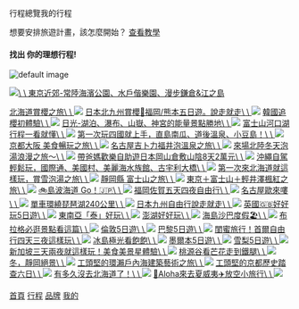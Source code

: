 行程總覽我的行程

想要安排旅遊計畫，該怎麼開始？ [查看教學](https://help2.line.me/linetraveltw/web/sp?contentId=50005990&lang=zh-Hant)

#### 找出  你的理想行程!

![default image](https://static-tvl.line-scdn.net/next/03fb54c/_next/images/journey/img_findtrip.gif)

[![](https://travel-tw.line-scdn.net/r/travel/content/d582f35e-16db-49a8-a971-ee65f2d2b190t137918ca/w1280)\\
\\
東京近郊-常陸海濱公園、水戶偕樂園、漫步鎌倉&江之島](https://travel.line.me/journeys/public/6592d20a1480aa5ef788fb9c)

[北海道賞櫻之旅\\
\\
![](https://obs.line-scdn.net/r/travel/content/9ef617f0-b4e2-4b18-b9f8-447f8292458bt12ce0554/w1280)](https://travel.line.me/journeys/public/658cf6094b08ff1645c13a02) [日本北九州賞櫻🌸福岡/熊本五日遊。說走就走\\
\\
![](https://obs.line-scdn.net/r/travel/content/a2e8c3fe-f691-4bc8-a629-3b3833387e4at12bf500c/w1280)](https://travel.line.me/journeys/public/6565fb7f09de3d6404c7aa39) [韓國追櫻初體驗\\
\\
![](https://travel-tw.line-scdn.net/r/travel/content/0166a2e2-8314-4d9c-8795-6d7aa6335da3t13d44891/w1280)](https://travel.line.me/journeys/public/66979b306bbc7e99d0a59541) [日光-湖泊、瀑布、山嶽、神宮的能量景點勝地\\
\\
![](https://travel-tw.line-scdn.net/r/travel/content/78377f05-60bd-46a4-bfe8-6592ac5fc4dbt139cca1e/w1280)](https://travel.line.me/journeys/public/664eb0362aa0b39bf324b80b) [富士山河口湖 行程一看就懂\\
\\
![](https://obs.line-scdn.net/r/travel/content/21a441af-8d2d-4fee-8db8-9b050b9e4c3at12c6eb2f/w1280)](https://travel.line.me/journeys/public/655cbab9d022f350422bafc6) [第一次玩四國就上手，直島南瓜、道後溫泉、小豆島！\\
\\
![](https://travel-tw.line-scdn.net/r/travel/content/1a97b59f-2611-4bf2-8010-d1fdb5979180t1376bab9/w1280)](https://travel.line.me/journeys/public/66384d0214a50a204161cf4c) [京都大阪 美食暢玩之旅\\
\\
![](https://travel-tw.line-scdn.net/r/travel/content/f1ca9780-460f-4f01-a991-f983ad288cbft138b5796/w1280)](https://travel.line.me/journeys/public/6356bc88f1a4f0001b4e52f6) [名古屋吉卜力福井泡溫泉之旅\\
\\
![](https://travel-tw.line-scdn.net/r/travel/content/c12648f6-3c14-4437-a6d1-a6a7e2e5c2e9t13d3d922/w1280)](https://travel.line.me/journeys/public/635f62e4c1b53a001b21f507) [來場北陸冬天泡湯浪漫之旅～\\
\\
![](https://obs.line-scdn.net/r/travel/content/bea92f30-fbee-4693-b2ef-a5283664724at1095b44c/w1280)](https://travel.line.me/journeys/public/6357fb914814f7001b8a166e) [帶爸媽歡樂自助遊日本岡山倉敷山陰8天2萬元\\
\\
![](https://obs.line-scdn.net/r/travel/content/a9ac3219-598a-40af-87ba-1d60f6b7d5cft10945483/w1280)](https://travel.line.me/journeys/public/6357746abd0f64001b39631d) [沖繩自駕輕鬆玩，國際通、美國村、美麗海水族館、古宇利大橋\\
\\
![](https://obs.line-scdn.net/r/travel/content/b0b533ee-0ec6-44fb-a8ef-62ac1d84ba97t129cc206/w1280)](https://travel.line.me/journeys/public/65601c74107c0d2a27765900) [第一次來北海道就這樣玩，賞雪泡湯之旅\\
\\
![](https://obs.line-scdn.net/r/travel/content/4e1d429e-f4ca-4397-9f7a-f8299641ff27t10aefa5c/w1280)](https://travel.line.me/journeys/public/6371e98310ec6f001bf761b6) [靜岡縣 富士山之旅\\
\\
![](https://obs.line-scdn.net/r/travel/content/1bf60c2a-6491-4257-88fa-0b06dcbdbe6bt12c8aeb1/w1280)](https://travel.line.me/journeys/public/658a8ccc3abf7777bb783dd9) [東京＋富士山＋輕井澤楓紅之旅\\
\\
![](https://obs.line-scdn.net/r/travel/content/f18b9a54-56b6-4261-bdf0-9180cce9eaaft10972dfc/w1280)](https://travel.line.me/journeys/public/635a0c6d670a03001b956680) [🚲島波海道 Go！🇯🇵\\
\\
![](https://obs.line-scdn.net/r/travel/content/87d27949-925d-4db5-9ace-18aa9e829b1dt1069e025/w1280)](https://travel.line.me/journeys/public/5cb47ccde5096b0019bc0ece) [福岡佐賀五天四夜自由行\\
\\
![](https://obs.line-scdn.net/r/travel/content/25720400-48d7-499a-af44-e49e6cb6da01t10804ced/w1280)](https://travel.line.me/journeys/public/632d53c26943f2001c869795) [名古屋歐來嘍\\
\\
![](https://obs.line-scdn.net/r/travel/content/d81e80a3-90c2-4d08-b791-ced8d6ca5b0dt10985b78/w1280)](https://travel.line.me/journeys/public/635bae7e206d92001b9354d4) [單車環繞琵琶湖240公里\\
\\
![](https://obs.line-scdn.net/r/travel/content/6b062f5b-f373-48cb-b403-a0c2b05f6be5t1069e0b2/w1280)](https://travel.line.me/journeys/public/61ada73f208002001b7f7643) [日本九州自由行說走就走\\
\\
![](https://obs.line-scdn.net/r/travel/content/53acac2d-4f83-4217-b069-2d3966dff8fdt109e8ad0/w1280)](https://travel.line.me/journeys/public/63574a5f041507001b653783) [英國🇬🇧好好玩5日遊\\
\\
![](https://travel-tw.line-scdn.net/r/travel/content/faa2d5c3-8c83-4e00-8570-d12f5f89a9dbt13d57c5a/w1280)](https://travel.line.me/journeys/public/6698d1a428fbcc67a66169ab) [東南亞「泰」好玩\\
\\
![](https://travel.line.me/journeys?tab=overview)](https://travel.line.me/journeys/public/66a34b3bdd0d387477b2aa2b) [澎湖好好玩\\
\\
![](https://travel-tw.line-scdn.net/r/travel/content/1836ee13-d29b-48cb-a85f-3e846d7d2cb9t13c1659f/w1280)](https://travel.line.me/journeys/public/604c74fdd1d80d001938946e) [海島沙巴度假🏖️\\
\\
![](https://travel-tw.line-scdn.net/r/travel/content/0542e053-3aa3-49a5-8e48-f2aa647c93d8t13cafc88/w1280)](https://travel.line.me/journeys/public/668e56d928fbcc1c083ceb83) [布拉格必逛景點看這篇\\
\\
![](https://obs.line-scdn.net/r/travel/content/2e348264-3aa1-4271-bf7e-c1462a85039ct1204626c/w1280)](https://travel.line.me/journeys/public/649e7bf15cce30001ba309f7) [倫敦5日遊\\
\\
![](https://obs.line-scdn.net/r/travel/content/ca613f78-68ba-4482-8de8-68187d5e7250t12c9d741/w1280)](https://travel.line.me/journeys/public/658d2b249a487c0d3162517d) [巴黎5日遊\\
\\
![](https://obs.line-scdn.net/r/travel/content/2eaf8cfd-530b-4e0f-a6b2-9e58b79aee6et12c9ddce/w1280)](https://travel.line.me/journeys/public/658d2abc7d18e5e0a51b9dc6) [閨蜜旅行！首爾自由行四天三夜這樣玩\\
\\
![](https://obs.line-scdn.net/r/travel/content/e2cdc62f-e5ac-488d-957e-0c9cc9fa9896t12cb6742/w1280)](https://travel.line.me/journeys/public/658c49b97d18e557bd17f898) [冰島極光看飽飽\\
\\
![](https://obs.line-scdn.net/r/travel/content/3a3d73ae-9ebe-4d9e-be5e-8621687a562ct12d03a7c/w1280)](https://travel.line.me/journeys/public/5c8727eb90b981001977864a) [墨爾本5日遊\\
\\
![](https://obs.line-scdn.net/r/travel/content/746e64d6-a598-4e2c-981a-d3b382699c5ct12cad80d/w1280)](https://travel.line.me/journeys/public/658d284de1f8454950d06abc) [雪梨5日遊\\
\\
![](https://obs.line-scdn.net/r/travel/content/878d629d-86d0-4c45-ad83-9fbab9586c8ft12cad424/w1280)](https://travel.line.me/journeys/public/658d292ae1f8450afed079cd) [新加坡三天兩夜就這樣玩！美食美景星體驗\\
\\
![](https://obs.line-scdn.net/r/travel/content/85ca7f52-3c6e-4fe0-acf2-6d1596235fcct12cb2065/w1280)](https://travel.line.me/journeys/public/658e7a98c178a40f835aa334) [桃源谷看芒花走到鐵腿\\
\\
![](https://obs.line-scdn.net/r/travel/content/e8d5426e-1b4c-4618-8c48-ad5f90c0adaet0f08d47d/w1280)](https://travel.line.me/journeys/public/61a82343df716b001b096c9c) [冬，靜岡絕景\\
\\
![](https://obs.line-scdn.net/r/travel/content/e9b2d4d0-c75d-423f-a0c9-9dc7f1d4f1f4t1069e4a0/w1280)](https://travel.line.me/journeys/public/61b076cce0b7d0001c82c441) [工頭堅的環瀨戶內海建築藝術之旅\\
\\
![](https://obs.line-scdn.net/r/travel/content/a39961f4-47cb-42b6-b40f-f4eac423a6d6t1155c343/w1280)](https://travel.line.me/journeys/public/64183c0b0ac0fd001b04cad7) [工頭堅的京都歷史踏查六日\\
\\
![](https://obs.line-scdn.net/r/travel/content/886dba9b-a778-4c47-b0d9-a8669ad2cda2t1186b5cf/w1280)](https://travel.line.me/journeys/public/6436c109fc0b02001bcfc3bb) [有多久沒去北海道了！\\
\\
![](https://obs.line-scdn.net/r/travel/content/b43f1d0b-4596-4842-b51b-eaaaca72c762t1096e402/w1280)](https://travel.line.me/journeys/public/635a3c63ef31ac001b6f25a4) [🤙Aloha來去夏威夷✈️放空小旅行\\
\\
![](https://obs.line-scdn.net/r/travel/content/5f9266d6-c427-4943-9562-5bc0f31b8aabt0f7f2c47/w1280)](https://travel.line.me/journeys/public/624283859c5079001b5cd86d)

[首頁](https://travel.line.me/) [行程](https://travel.line.me/journeys?tab=overview) [品牌](https://travel.line.me/partner-list) [我的](https://travel.line.me/profile)